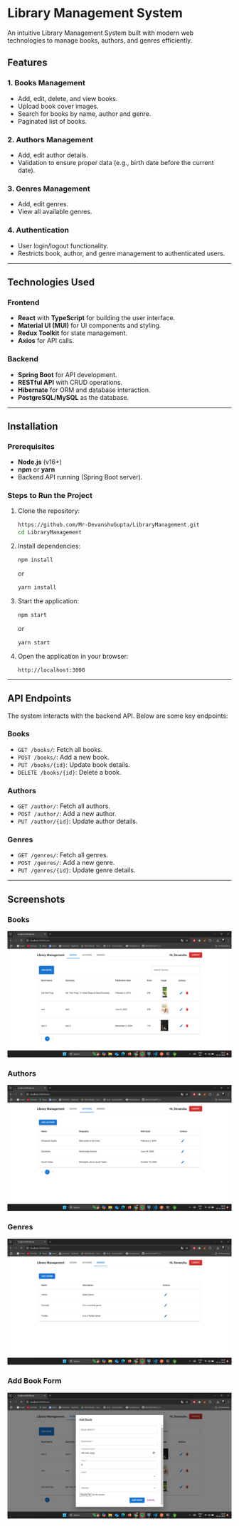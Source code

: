 
# Library Management System

An intuitive Library Management System built with modern web technologies to manage books, authors, and genres efficiently.

## Features

### 1. Books Management
- Add, edit, delete, and view books.
- Upload book cover images.
- Search for books by name, author and genre.
- Paginated list of books.

### 2. Authors Management
- Add, edit author details.
- Validation to ensure proper data (e.g., birth date before the current date).

### 3. Genres Management
- Add, edit genres.
- View all available genres.

### 4. Authentication
- User login/logout functionality.
- Restricts book, author, and genre management to authenticated users.

---

## Technologies Used

### Frontend
- **React** with **TypeScript** for building the user interface.
- **Material UI (MUI)** for UI components and styling.
- **Redux Toolkit** for state management.
- **Axios** for API calls.

### Backend
- **Spring Boot** for API development.
- **RESTful API** with CRUD operations.
- **Hibernate** for ORM and database interaction.
- **PostgreSQL/MySQL** as the database.

---

## Installation

### Prerequisites
- **Node.js** (v16+)
- **npm** or **yarn**
- Backend API running (Spring Boot server).

### Steps to Run the Project
1. Clone the repository:
    ```bash
    https://github.com/Mr-DevanshuGupta/LibraryManagement.git
    cd LibraryManagement
    ```

2. Install dependencies:
    ```bash
    npm install
    ```
    or
    ```bash
    yarn install
    ```

4. Start the application:
    ```bash
    npm start
    ```
    or
    ```bash
    yarn start
    ```

5. Open the application in your browser:
    ```
    http://localhost:3000
    ```

---

## API Endpoints

The system interacts with the backend API. Below are some key endpoints:

### Books
- `GET /books/`: Fetch all books.
- `POST /books/`: Add a new book.
- `PUT /books/{id}`: Update book details.
- `DELETE /books/{id}`: Delete a book.

### Authors
- `GET /author/`: Fetch all authors.
- `POST /author/`: Add a new author.
- `PUT /author/{id}`: Update author details.

### Genres
- `GET /genres/`: Fetch all genres.
- `POST /genres/`: Add a new genre.
- `PUT /genres/{id}`: Update genre details.

---


## Screenshots

### Books
![Dashboard Screenshot](./Screenshots/books.png)

### Authors
![Add Book Form Screenshot](./Screenshots/Authors.png)

### Genres
![Genres Management Screenshot](./Screenshots/Genres.png)

### Add Book Form
![Add Book Form](./Screenshots//Form.png)
